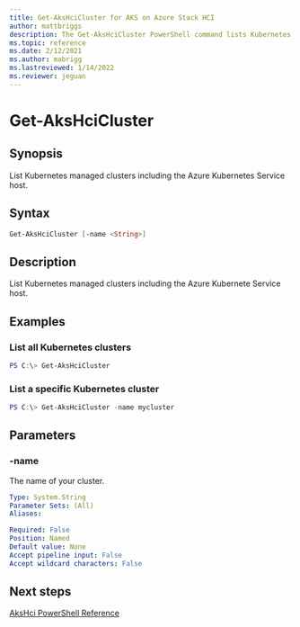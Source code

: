 ```yaml
---
title: Get-AksHciCluster for AKS on Azure Stack HCI
author: mattbriggs
description: The Get-AksHciCluster PowerShell command lists Kubernetes managed clusters including the Azure Kubernetes Service host.
ms.topic: reference
ms.date: 2/12/2021
ms.author: mabrigg 
ms.lastreviewed: 1/14/2022
ms.reviewer: jeguan
---
```


# Get-AksHciCluster

## Synopsis
List Kubernetes managed clusters including the Azure Kubernetes Service host.

## Syntax

```powershell
Get-AksHciCluster [-name <String>]
```

## Description
List Kubernetes managed clusters including the Azure Kubernete Service host.

## Examples

### List all Kubernetes clusters
```powershell
PS C:\> Get-AksHciCluster
```

### List a specific Kubernetes cluster
```powershell
PS C:\> Get-AksHciCluster -name mycluster
```

## Parameters

### -name
The name of your cluster.

```yaml
Type: System.String
Parameter Sets: (All)
Aliases:

Required: False
Position: Named
Default value: None
Accept pipeline input: False
Accept wildcard characters: False
```
## Next steps

[AksHci PowerShell Reference](index.md)